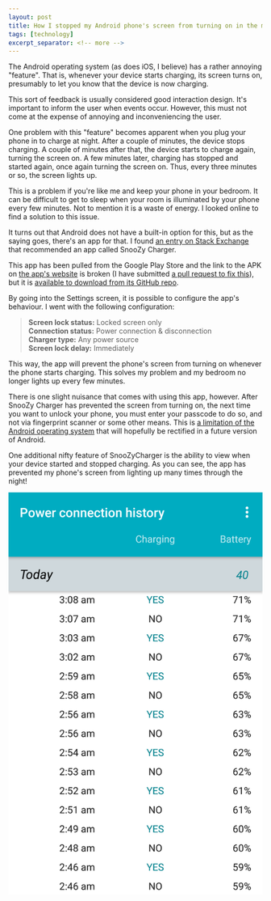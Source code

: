 ```yaml
---
layout: post
title: How I stopped my Android phone's screen from turning on in the middle of the night
tags: [technology]
excerpt_separator: <!-- more -->
---
```


The Android operating system (as does iOS, I believe) has a rather annoying "feature". That is, whenever your device starts charging, its screen turns on, presumably to let you know that the device is now charging.

This sort of feedback is usually considered good interaction design. It's important to inform the user when events occur. However, this must not come at the expense of annoying and inconveniencing the user.

<!-- more -->

One problem with this "feature" becomes apparent when you plug your phone in to charge at night. After a couple of minutes, the device stops charging. A couple of minutes after that, the device starts to charge again, turning the screen on. A few minutes later, charging has stopped and started again, once again turning the screen on. Thus, every three minutes or so, the screen lights up.

This is a problem if you're like me and keep your phone in your bedroom. It can be difficult to get to sleep when your room is illuminated by your phone every few minutes. Not to mention it is a waste of energy. I looked online to find a solution to this issue.

It turns out that Android does not have a built-in option for this, but as the saying goes, there's an app for that. I found [an entry on Stack Exchange](https://android.stackexchange.com/a/60254) that recommended an app called SnooZy Charger.

This app has been pulled from the Google Play Store and the link to the APK on [the app's website](https://snoozy.mudar.ca/) is broken (I have submitted [a pull request to fix this](https://github.com/mudar/SnooZy/pull/21)), but it is [available to download from its GitHub repo](https://github.com/mudar/SnooZy/raw/master/APK/SnooZy-release.apk).

By going into the Settings screen, it is possible to configure the app's behaviour. I went with the following configuration:
> **Screen lock status:** Locked screen only  
**Connection status:** Power connection & disconnection  
**Charger type:** Any power source  
**Screen lock delay:** Immediately

This way, the app will prevent the phone's screen from turning on whenever the phone starts charging. This solves my problem and my bedroom no longer lights up every few minutes.

There is one slight nuisance that comes with using this app, however. After SnooZy Charger has prevented the screen from turning on, the next time you want to unlock your phone, you must enter your passcode to do so, and not via fingerprint scanner or some other means. This is [a limitation of the Android operating system](https://github.com/mudar/SnooZy/issues/18) that will hopefully be rectified in a future version of Android.

One additional nifty feature of SnooZyCharger is the ability to view when your device started and stopped charging. As you can see, the app has prevented my phone's screen from lighting up many times through the night!

![asdf](/images/snoozy.png)
